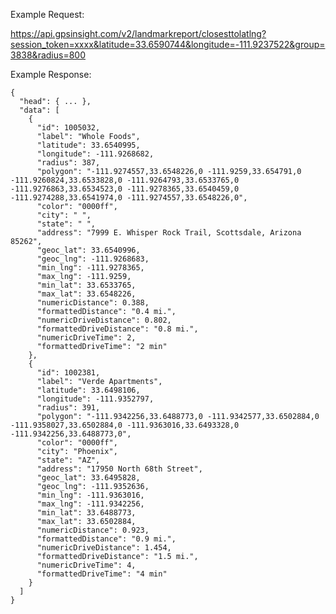 Example Request:

https://api.gpsinsight.com/v2/landmarkreport/closesttolatlng?session_token=xxxx&latitude=33.6590744&longitude=-111.9237522&group=3838&radius=800

Example Response:

    {
      "head": { ... },
      "data": [
        {
          "id": 1005032,
          "label": "Whole Foods",
          "latitude": 33.6540995,
          "longitude": -111.9268682,
          "radius": 387,
          "polygon": "-111.9274557,33.6548226,0 -111.9259,33.654791,0 -111.9260824,33.6533828,0 -111.9264793,33.6533765,0 -111.9276863,33.6534523,0 -111.9278365,33.6540459,0 -111.9274288,33.6541974,0 -111.9274557,33.6548226,0",
          "color": "0000ff",
          "city": " ",
          "state": " ",
          "address": "7999 E. Whisper Rock Trail, Scottsdale, Arizona  85262",
          "geoc_lat": 33.6540996,
          "geoc_lng": -111.9268683,
          "min_lng": -111.9278365,
          "max_lng": -111.9259,
          "min_lat": 33.6533765,
          "max_lat": 33.6548226,
          "numericDistance": 0.388,
          "formattedDistance": "0.4 mi.",
          "numericDriveDistance": 0.802,
          "formattedDriveDistance": "0.8 mi.",
          "numericDriveTime": 2,
          "formattedDriveTime": "2 min"
        },
        {
          "id": 1002381,
          "label": "Verde Apartments",
          "latitude": 33.6498106,
          "longitude": -111.9352797,
          "radius": 391,
          "polygon": "-111.9342256,33.6488773,0 -111.9342577,33.6502884,0 -111.9358027,33.6502884,0 -111.9363016,33.6493328,0 -111.9342256,33.6488773,0",
          "color": "0000ff",
          "city": "Phoenix",
          "state": "AZ",
          "address": "17950 North 68th Street",
          "geoc_lat": 33.6495828,
          "geoc_lng": -111.9352636,
          "min_lng": -111.9363016,
          "max_lng": -111.9342256,
          "min_lat": 33.6488773,
          "max_lat": 33.6502884,
          "numericDistance": 0.923,
          "formattedDistance": "0.9 mi.",
          "numericDriveDistance": 1.454,
          "formattedDriveDistance": "1.5 mi.",
          "numericDriveTime": 4,
          "formattedDriveTime": "4 min"
        }
      ]
    }
